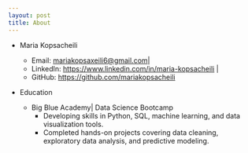 ```yaml
---
layout: post
title: About
---
```


- Maria Kopsacheili 
  - Email: mariakopsaxeili6@gmail.com| 
  - LinkedIn: https://www.linkedin.com/in/maria-kopsacheili | 
  - GitHub: https://github.com/mariakopsacheili
 
- Education
  - Big Blue Academy| Data Science Bootcamp
    - Developing skills in Python, SQL, machine learning, and data visualization tools.
    - Completed hands-on projects covering data cleaning, exploratory data analysis, and predictive modeling.
